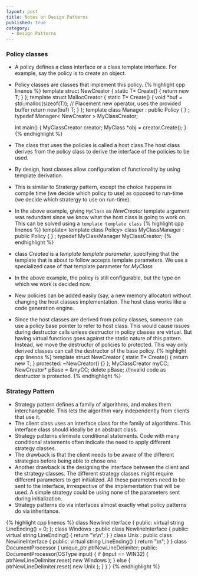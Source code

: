 ```yaml
---
layout: post
title: Notes on Design Patterns
published: true
category:
  - Design Patterns
---
```


### Policy classes
* A policy defines a class interface or a class template interface. For example, say the policy is to create an object.
* Policy classes are classes that implement this policy.
{% highlight cpp linenos %}
    template<class T>
    struct NewCreator
    {
        static T* Create()
        {
            return new T;
        }
    };
    template<class T>
    struct MallocCreator
    {
        static T* Create()
        {
            void *buf = std::malloc(sizeof(T));
            // Placement new operator, uses the provided buffer
            return new(buf) T; 
        }
    };
    template<class Policy>
    class Manager : public Policy
    {
    } ;
    typedef Manager< NewCreator<MyClass> > MyClassCreator;

    int main()
    {
        MyClassCreator creator;
        MyClass *obj = creator.Create();
    }
{% endhighlight %}
* The class that uses the policies is called a host class.The host class derives from the policy class to derive the interface of the policies to be used.
* By design, host classes allow configuration of functionality by using template derivation.
* This is similar to Stratergy pattern, except the choice happens in compile time (we decide which policy to use) as opposed to run-time (we decide which stratergy to use on run-time).
* In the above example, giving `MyClass` as *NewCreator* template argument was redundant since we know what the host class is going to work on. This can be solved using a `template template class`
{% highlight cpp linenos %}
    template< template <class Created> class Policy>
    class MyClassManager : public Policy<MyClass>
    {
    } ;
    typedef MyClassManager<NewCreator> MyClassCreator;
{% endhighlight %}
* class *Created* is a *template template parameter*, specifying that the template that is about to follow accepts template parameters. We use a specialized case of that template parameter for *MyClass*
* In the above example, the policy is still configurable, but the type on which we work is decided now.
* New policies can be added easily (say, a new memory allocator) without changing the host classes implementation. The host class works like a code generation engine.
* Since the host classes are derived from policy classes, someone can use a policy base pointer to refer to host class. This would cause issues during destructor calls unless destructor in policy classes are virtual. But having virtual functions goes against the static nature of this pattern. Instead, we move the destructor of policies to protected. This way only derived classes can call the destructor of the base policy.
{% highlight cpp linenos %}
    template<class T>
    struct NewCreator
    {
        static T* Create()
        {
            return new T;
        }
        protected:
        ~NewCreator() {}
    };
    MyClassCreator myCC;
    NewCreator<MyClass>* pBase = &myCC;
    delete pBase;   //Invalid code as destructor is protected.
{% endhighlight %} 


### Strategy Pattern
* Strategy pattern defines a family of algorithms, and makes them interchangeable. This lets the algorithm vary independently from clients that use it.
* The client class uses an interface class for the family of algorithms. This interface class should ideally be an abstract class.
* Strategy patterns eliminate conditional statements. Code with many conditional statements often indicate the need to apply different strategy classes.
* The drawback is that the client needs to be aware of the different strategies before being able to chose one.
* Another drawback is the designing the interface between the client and the strategy classes. The different strategy classes might require different parameters to get initialized. All these parameters need to be sent to the interface, irrrespective of the implementation that will be used. A simple strategy could be using none of the parameters sent during initialization.
* Strategy patterns do via interfaces almost exactly what policy patterns do via inheritance.

{% highlight cpp linenos %}
    class NewlineInterface
    {
        public:
            virtual string LineEnding() = 0;
    };
    class Windows : public class NewlineInterface
    {
        public:
            virtual string LineEnding()
            {
                return "\r\n";
            }
    }
    class Unix : public class NewlineInterface
    {
        public:
            virtual string LineEnding()
            {
                return "\n";
            }
    }
    class DocumentProcessor
    {
        unique_ptr<NewlineInterface> ptrNewLineDelimiter;
        public:
            DocumentProcessor(OSType input)
            {
                if (input == WIN32)
                {
                    ptrNewLineDelimiter.reset( new Windows );
                } else {
                    ptrNewLineDelimiter.reset( new Unix );
                }
            }
    }
{% endhighlight %} 